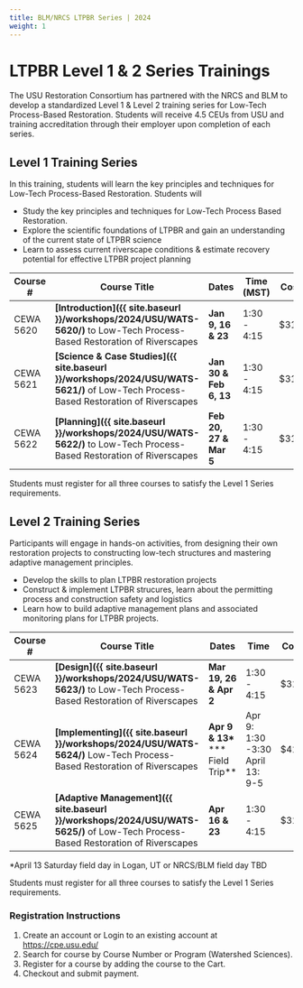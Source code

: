 ```yaml
---
title: BLM/NRCS LTPBR Series | 2024
weight: 1
---
```


# LTPBR Level 1 & 2 Series Trainings 

The USU Restoration Consortium has partnered with the NRCS and BLM to develop a standardized Level 1 & Level 2 training series for Low-Tech Process-Based Restoration. Students will receive 4.5 CEUs from USU and training accreditation through their employer upon completion of each series. 

## Level 1 Training Series 

In this training, students will learn the key principles and techniques for Low-Tech Process-Based Restoration. Students will 
- Study the key principles and techniques for Low-Tech Process Based Restoration. 
- Explore the scientific foundations of LTPBR and gain an understanding of the current state of LTPBR science
- Learn to assess current riverscape conditions & estimate recovery potential for effective LTPBR project planning

| Course #  | Course Title                                                 | Dates                  | Time (MST)  | Cost | Link to Register                                             |
| --------- | ------------------------------------------------------------ | ---------------------- | ----------- | ---- | ------------------------------------------------------------ |
| CEWA 5620 | **[Introduction]({{ site.baseurl }}/workshops/2024/USU/WATS-5620/)** to Low-Tech Process-Based Restoration of Riverscapes | **Jan 9, 16 & 23**     | 1:30 - 4:15 | $315 | [Register](https://cpe.usu.edu/search/publicCourseSearchDetails.do?method=load&courseId=1015426) |
| CEWA 5621 | **[Science & Case Studies]({{ site.baseurl }}/workshops/2024/USU/WATS-5621/)** of Low-Tech Process-Based Restoration of Riverscapes | **Jan 30 & Feb 6, 13** | 1:30 - 4:15 | $315 | [Register](https://cpe.usu.edu/search/publicCourseSearchDetails.do?method=load&courseId=1073960) |
| CEWA 5622 | **[Planning]({{ site.baseurl }}/workshops/2024/USU/WATS-5622/)** to Low-Tech Process-Based Restoration of Riverscapes | **Feb 20, 27 & Mar 5** | 1:30 - 4:15 | $315 | [Register](https://cpe.usu.edu/search/publicCourseSearchDetails.do?method=load&courseId=1073962) |

Students must register for all three courses to satisfy the Level 1 Series requirements. 

## Level 2 Training Series

Participants will engage in hands-on activities, from designing their own restoration projects to constructing low-tech structures and mastering adaptive management principles.
- Develop the skills to plan LTPBR restoration projects
- Construct & implement LTPBR strucures, learn about the permitting process and construction safety and logistics
- Learn how to build adaptive management plans and associated monitoring plans for LTPBR projects.

| Course #  | Course Title                                                 | Dates                                 | Time                                | Cost | Link to Register                                             |
| --------- | ------------------------------------------------------------ | ------------------------------------- | ----------------------------------- | ---- | ------------------------------------------------------------ |
| CEWA 5623 | **[Design]({{ site.baseurl }}/workshops/2024/USU/WATS-5623/)** to Low-Tech Process-Based Restoration of Riverscapes | **Mar 19, 26 & Apr 2**                | 1:30 - 4:15                         | $315 | [Register](https://cpe.usu.edu/search/publicCourseSearchDetails.do?method=load&courseId=1073964) |
| CEWA 5624 | **[Implementing]({{ site.baseurl }}/workshops/2024/USU/WATS-5624/)** Low-Tech Process-Based Restoration of Riverscapes | **Apr 9 & 13\***<br/>*** Field Trip** | Apr 9: 1:30 -3:30<br/>April 13: 9-5 | $415 | [Register](https://cpe.usu.edu/search/publicCourseSearchDetails.do?method=load&courseId=1015428) |
| CEWA 5625 | **[Adaptive Management]({{ site.baseurl }}/workshops/2024/USU/WATS-5625/)** of Low-Tech Process-Based Restoration of Riverscapes | **Apr 16 & 23**                       | 1:30 - 4:15                         | $315 | [Register](https://cpe.usu.edu/search/publicCourseSearchDetails.do?method=load&courseId=1015430) |

*April 13 Saturday field day in Logan, UT or NRCS/BLM field day TBD

Students must register for all three courses to satisfy the Level 1 Series requirements. 

### Registration Instructions

1. Create an account or Login to an existing account at https://cpe.usu.edu/
2. Search for course by Course Number or Program (Watershed Sciences). 
3. Register for a course by adding the course to the Cart. 
4. Checkout and submit payment. 